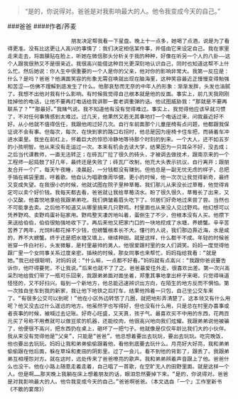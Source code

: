 > “是的，你说得对。爸爸是对我影响最大的人。他令我变成今天的自己。”

###爸爸
####作者/荞麦

						朋友决定帮我看一下星盘。晚上十一点多，她喝了点酒，说是为了看得更准。没有比这更让人高兴的事情了：我们决定相信某件事，并借由它来设定自己。我在家里走来走去，将面膜贴在脸上，听她在微信那头分析关于我的种种，好像在听另一个人的八卦——这个人跟我很熟又不是很亲近。我很高兴能借这种目光更深刻地认识自己，同时也知道这帮不上什么忙。然后她说：你人生中很重要的一个人是你的父亲，他对你的影响非常大。我第一反应是：什么？是吗？爸爸？他满面笑容的形象无需召唤就出现在脑海里，这种笑容最近正慢慢变得勉强和苦涩——仿佛不理解到底发生了什么。他那哀愁而无奈的中年人的形象：渐渐发胖，头发也油腻了。我想不出他对我有什么影响。有时候我觉得自己根本就是他的反面。事实上，前几天我刚刚挂掉他的电话，让他不要再打电话给我讲那一套老调重弹的话。他试图威胁我：“那就是不要再联系了？”“那最好。”我赌气说。我不知道他有没有觉得难过。事实上，我觉得他应该早就习惯了，不对任何事情感到太难过。过几天，他果然又若无其事地打一个电话过来，问我最近好不好。从小他就不值得信任，我跟他闹过好几次。自行车前面那个儿童座椅有点问题，他都跟我保证说不会有事。但每次，每次，在快到家的路口右拐时，他总是因为座椅卡住车把，而骑着车冲进水渠里。我坐在前杠上，怀着巨大的惊恐冷静地等待那个时刻的到来。一个大人，还不如五岁的小孩明智。他从来没有走运过一次。本来有机会去读大学，结果因为一只耳朵不好，没去成；之后当代课教师，一直无法转正；在砖瓦厂拉了很久的砖头，才被调去做技术，跟南京来的一个工程师一起捣鼓了好几年，最终还是失败了；砖瓦厂改制，他充大头表示抗议，自行离开；跟朋友合开一个厂，每天午夜睡，凌晨起，一分钱都没有赚到。但他总是一副无忧无虑的样子，总把手插在裤袋里面，哼着歌。他自认为唱歌像周华健。更小的时候，他一次次让我觉得新奇，最终又变成失望。在我很小的时候，他就试图在院子里种草莓。我们那儿从来没长过草莓，他觉得肯定可以卖个好价钱。我每天都去看，爸爸就让我给草莓浇水。盼了很久很久，草莓长了出来，又小又酸。他喜悦地拿给我跟弟弟吃，我们俩皱着眉头吃下了。邻居们好奇地过来尝了尝。当然也不可能拿去卖。之后他不知道又从哪里搞来几只野鸡。村里面也从来没人见过野鸡。他幻想可以凭养野鸡、卖野鸡蛋补贴家用。野鸡整天凄厉地叫着，蛋倒生了不少，但根本没有人买。他攒下来送给伯伯，伯伯很勉强地收下了。再后来他又把家门口的一块地挖成了水塘，养螃蟹。辛辛苦苦养了两年，光饲料都花掉不少钱，但螃蟹根本长不大。懂行的人说，我们那边靠近海，水是咸的，养不大螃蟹。终于还是把水塘又填上，继续种田。就是这样，什么都干不成。年轻的时候爸爸穿一件白衬衫，头发微鬈，是村里最帅的男人。他很爱跟村里的女人们调笑。妈妈一度觉得他跟厂里一个女同事关系过度亲密。插秧的时候，那女同事也来帮忙。妈妈指给我看：“就是她。”我已经很聪明，对妈妈说：“什么嘛，一点都不好看。”妈妈就有点高兴：“我跟你爸说要告诉你，他吓得要死，不让我说。”后来也就不了了之。爸爸最爱往外走，很喜欢出差。第一次兴高采烈地给我们带了一瓶可乐回来，我跟弟弟面对面坐着，郑重其事地拿出杯子来喝，只觉得味道怪怪的，又不好扫兴。每到一个新地方，他总能迅速辨识出方向，在陌生的地方反而不惧怕。第一次独自坐车到我的新家，我让他下地铁之后打车，结果他拎着一只包，自己坐公交车来了。“有很多公交可以到呢！”他在小区外边转悠了几圈，就把地形弄清楚了。这本领又有什么用呢？他又没去过什么遥远的地方。他虽然字也写得好，但也没有什么用，只是总在村里办喜事或者丧事的时候，被喊过去记账。好奇心旺盛，又天真，孩子气。最喜欢买不中用的东西，花两百元买了号称不用煮就可以做豆浆的机器，还能绞肉，他很高兴地向我们炫耀。我跟弟弟说他被骗了，他便很不高兴，把东西扔在桌上，砸坏了一把勺子。他就像是仅仅年龄比我们大的小伙伴。我从来没有觉得他是“父亲”，只能是“爸爸”。他总想着要出去玩玩，要出去玩玩。吃完晚饭，他也要出去玩玩。妈妈让我和弟弟偷偷跟着他，看他到底要去玩什么。月亮好大好亮，我和弟弟偷偷跟在他后面，躲在草垛和麦田的阴影里。过了一会儿，看不到他的背影了，跟丢了。我跟弟弟互相埋怨对方。就在这时，远处传来了爸爸嘹亮的歌声。我和弟弟辨着声音跟上了他。爸爸什么也没干。他在小路上随意走着走着，自己唱了一首歌，在空旷无人的田野里面。就是这样一个人。但是啊……那天晚上我躺在床上想着朋友的话，眼泪忽然要掉下来。“是的，你说得对。爸爸是对我影响最大的人。他令我变成今天的自己。”爸爸啊爸爸。（本文选自「一个」工作室新书《不散的宴席》）			  		